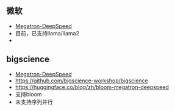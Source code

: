 

## 微软
- [Megatron-DeepSpeed](https://github.com/microsoft/Megatron-DeepSpeed)
- 目前，已支持llama/llama2
- 

## bigscience

- [Megatron-DeepSpeed](https://github.com/bigscience-workshop/Megatron-DeepSpeed)
- https://github.com/bigscience-workshop/bigscience
- https://huggingface.co/blog/zh/bloom-megatron-deepspeed
- 支持bloom
- 未支持序列并行



